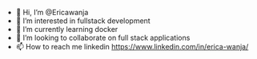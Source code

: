 - 👋 Hi, I’m @Ericawanja
- 👀 I’m interested in fullstack development
- 🌱 I’m currently learning docker
- 💞️ I’m looking to collaborate on full stack applications
- 📫 How to reach me  linkedin https://www.linkedin.com/in/erica-wanja/

<!---
Ericawanja/Ericawanja is a ✨ special ✨ repository because its `README.md` (this file) appears on your GitHub profile.
You can click the Preview link to take a look at your changes.
--->
